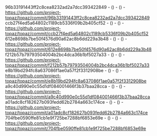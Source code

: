 96b33191443ff2c8cea8232ad2a7dcc393422849 -  () -  () - https://github.com/project-topaz/topaz/commit/96b33191443ff2c8cea8232ad2a7dcc393422849
ccb27f4ed5a64802c1189cb5336f09b2b405cf52 -  () -  () - https://github.com/project-topaz/topaz/commit/ccb27f4ed5a64802c1189cb5336f09b2b405cf52
612e8698b7be50f4576d90a62ac8b6dd229a3b48 -  () -  () - https://github.com/project-topaz/topaz/commit/612e8698b7be50f4576d90a62ac8b6dd229a3b48
f212b57b79793504004b2bc4dca36b1bf5027a33 -  () -  () - https://github.com/project-topaz/topaz/commit/f212b57b79793504004b2bc4dca36b1bf5027a33
e8b19bd294fc8a637086f1ae0a57f2f3312908be -  () -  () - https://github.com/project-topaz/topaz/commit/e8b19bd294fc8a637086f1ae0a57f2f3312908be
a9c40d990e0c55d1df084001466f3b37baa28cca -  () -  () - https://github.com/project-topaz/topaz/commit/a9c40d990e0c55d1df084001466f3b37baa28cca
a01adc8cf182627b093fedd62b2784a663c174ce -  () -  () - https://github.com/project-topaz/topaz/commit/a01adc8cf182627b093fedd62b2784a663c174ce
704fbe0590ffe81cb1e9f725be7288bf6853e69e -  () -  () - https://github.com/project-topaz/topaz/commit/704fbe0590ffe81cb1e9f725be7288bf6853e69e
